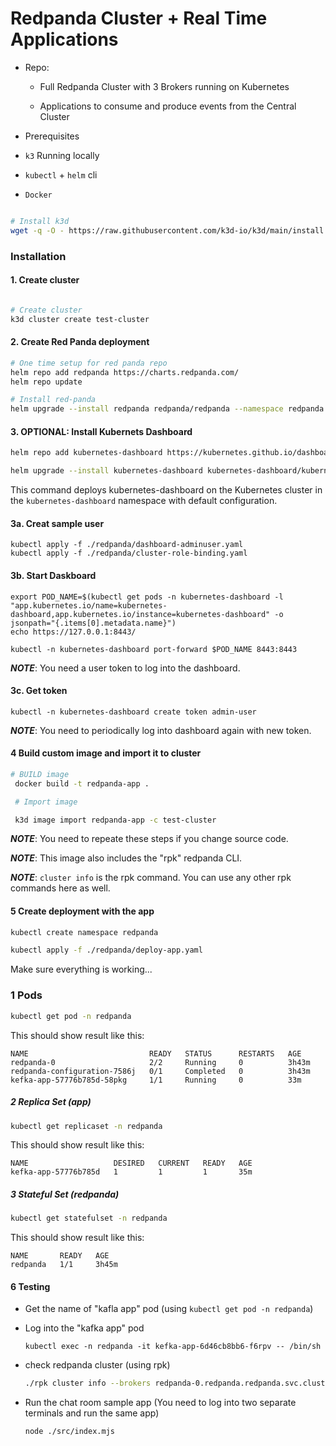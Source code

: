 # Redpanda Cluster + Real Time Applications 

- Repo:
  - Full Redpanda Cluster with 3 Brokers running on Kubernetes

  - Applications to consume and produce events from the Central Cluster

- Prerequisites

- `k3` Running locally
- `kubectl` + `helm` cli
- `Docker`


```bash

# Install k3d
wget -q -O - https://raw.githubusercontent.com/k3d-io/k3d/main/install.sh | bash
```

### Installation

#### 1. Create cluster

```bash

# Create cluster
k3d cluster create test-cluster

```

#### 2. Create Red Panda deployment


```bash
# One time setup for red panda repo
helm repo add redpanda https://charts.redpanda.com/
helm repo update

# Install red-panda
helm upgrade --install redpanda redpanda/redpanda --namespace redpanda --create-namespace --wait --values=./redpanda/k3d-values.yaml

```

#### 3. OPTIONAL: Install Kubernets Dashboard

```bash
helm repo add kubernetes-dashboard https://kubernetes.github.io/dashboard/

helm upgrade --install kubernetes-dashboard kubernetes-dashboard/kubernetes-dashboard --create-namespace --namespace kubernetes-dashboard

```
This command deploys kubernetes-dashboard on the Kubernetes cluster in the ```kubernetes-dashboard``` namespace with default configuration. 


#### 3a. Creat sample user

```
kubectl apply -f ./redpanda/dashboard-adminuser.yaml
kubectl apply -f ./redpanda/cluster-role-binding.yaml

```


#### 3b. Start Daskboard

```
export POD_NAME=$(kubectl get pods -n kubernetes-dashboard -l "app.kubernetes.io/name=kubernetes-dashboard,app.kubernetes.io/instance=kubernetes-dashboard" -o jsonpath="{.items[0].metadata.name}")
echo https://127.0.0.1:8443/

kubectl -n kubernetes-dashboard port-forward $POD_NAME 8443:8443
```

***NOTE***: You need a user token to log into the dashboard.


#### 3c. Get token

```
kubectl -n kubernetes-dashboard create token admin-user
```
 ***NOTE***: You need to periodically log into dashboard again with new token.


#### 4 Build custom image and import it to cluster

```bash
# BUILD image
 docker build -t redpanda-app .

 # Import image

 k3d image import redpanda-app -c test-cluster

```

***NOTE***: You need to repeate these steps if you change source code.

***NOTE***: This image also includes the "rpk" redpanda CLI.
  

***NOTE***: ```cluster info``` is the rpk command. You can use any other rpk commands here as well.

#### 5 Create deployment with the app

 ```bash
kubectl create namespace redpanda

kubectl apply -f ./redpanda/deploy-app.yaml
```

Make sure everything is working...
### 1 Pods
 ```bash
kubectl get pod -n redpanda
```

This should show result like this:
``` 
NAME                           READY   STATUS      RESTARTS   AGE
redpanda-0                     2/2     Running     0          3h43m
redpanda-configuration-7586j   0/1     Completed   0          3h43m
kefka-app-57776b785d-58pkg     1/1     Running     0          33m

```
##### 2 Replica Set (app)
 ```bash
kubectl get replicaset -n redpanda
```

This should show result like this:
```
NAME                   DESIRED   CURRENT   READY   AGE
kefka-app-57776b785d   1         1         1       35m
```


##### 3 Stateful Set (redpanda)

 ```bash
kubectl get statefulset -n redpanda
```
This should show result like this:
```
NAME       READY   AGE
redpanda   1/1     3h45m
```


#### 6 Testing

- Get the name of "kafla app" pod (using ```kubectl get pod -n redpanda```)

- Log into the "kafka app" pod
    ```
    kubectl exec -n redpanda -it kefka-app-6d46cb8bb6-f6rpv -- /bin/sh
    ```

- check redpanda cluster (using rpk)

    ```bash
    ./rpk cluster info --brokers redpanda-0.redpanda.redpanda.svc.cluster.local.:9093
    ```
- Run the chat room sample app (You need to log into two separate terminals and run the same app)
    ```bash
    node ./src/index.mjs
    ```
    
